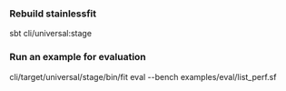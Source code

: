 
### Rebuild stainlessfit
sbt cli/universal:stage

### Run an example for evaluation
cli/target/universal/stage/bin/fit eval --bench examples/eval/list_perf.sf
